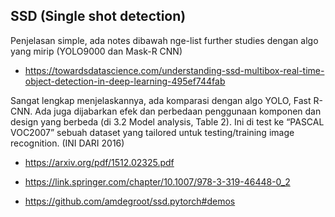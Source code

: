 ## SSD (Single shot detection)
Penjelasan simple, ada notes dibawah nge-list further studies dengan algo yang mirip (YOLO9000 dan Mask-R CNN)
- https://towardsdatascience.com/understanding-ssd-multibox-real-time-object-detection-in-deep-learning-495ef744fab

Sangat lengkap menjelaskannya, ada komparasi dengan algo YOLO, Fast R-CNN.
Ada juga dijabarkan efek dan perbedaan penggunaan komponen dan design yang berbeda (di 3.2 Model analysis, Table 2).
Ini di test ke “PASCAL VOC2007” sebuah dataset yang tailored untuk testing/training image recognition. 
(INI DARI 2016)
- https://arxiv.org/pdf/1512.02325.pdf
- https://link.springer.com/chapter/10.1007/978-3-319-46448-0_2

- https://github.com/amdegroot/ssd.pytorch#demos